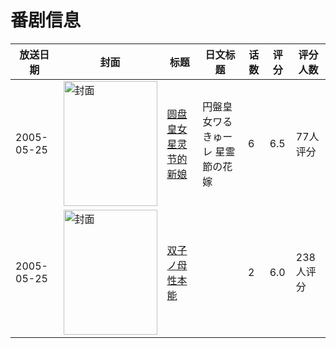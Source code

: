 # 番剧信息

|放送日期|封面|标题|日文标题|话数|评分|评分人数|
|---|---|---|---|---|---|---|
|2005-05-25|<img src="//lain.bgm.tv/pic/cover/c/ae/98/18613_Jtz2D.jpg" alt="封面" style="width:150px;height:200px;object-fit:cover;">|[圆盘皇女 星灵节的新娘](https://bangumi.tv/subject/18613)|円盤皇女ワるきゅーレ 星霊節の花嫁|6|6.5|77人评分|
|2005-05-25|<img src="/img/no_icon_subject.png" alt="封面" style="width:150px;height:200px;object-fit:cover;">|[双子ノ母性本能](https://bangumi.tv/subject/61414)||2|6.0|238人评分|
